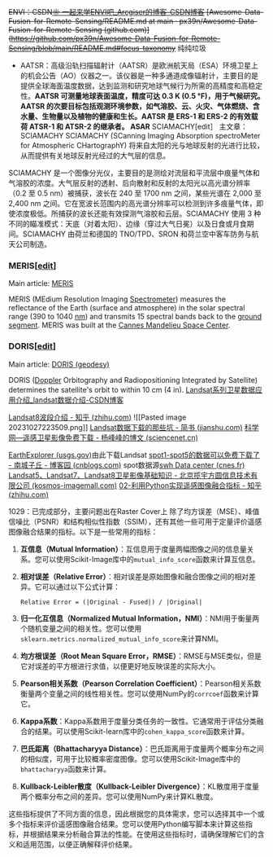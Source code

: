 ~~ENVI：CSDN[☼ 一起来学ENVI吧_Arcgiser的博客-CSDN博客](https://blog.csdn.net/weixin_43626557/category_9637611.html)
[Awesome-Data-Fusion-for-Remote-Sensing/README.md at main · px39n/Awesome-Data-Fusion-for-Remote-Sensing (github.com)](https://github.com/px39n/Awesome-Data-Fusion-for-Remote-Sensing/blob/main/README.md#focus-taxonomy~~
纯纯垃圾
* AATSR：高级沿轨扫描辐射计（AATSR）是欧洲航天局（ESA）环境卫星上的机会公告（AO）仪器之一。该仪器是一种多通道成像辐射计，主要目的是提供全球海面温度数据，达到监测和研究地球气候行为所需的高精度和高稳定性。**AATSR 可测量地球表面温度，精度可达 0.3 K (0.5 °F)，用于气候研究。AATSR 的次要目标包括观测环境参数，如气溶胶、云、火灾、气体燃烧、含水量、生物量以及植物的健康和生长。AATSR 是 ERS-1 和 ERS-2 的有效载荷 ATSR-1 和 ATSR-2 的继承者。
ASAR**
SCIAMACHY[edit］
主文章：SCIAMACHY
SCIAMACHY (SCanning Imaging Absorption spectroMeter for Atmospheric CHartographY) 将来自太阳的光与地球反射的光进行比较，从而提供有关地球反射光经过的大气层的信息。

SCIAMACHY 是一个图像分光仪，主要目的是测绘对流层和平流层中痕量气体和气溶胶的浓度。大气层反射的透射、后向散射和反射的太阳光以高光谱分辨率（0.2 至 0.5 nm）被捕获，波长在 240 至 1700 nm 之间，某些光谱在 2,000 至 2,400 nm 之间。它在宽波长范围内的高光谱分辨率可以检测到许多痕量气体，即使浓度极低。所捕获的波长还能有效探测气溶胶和云层。SCIAMACHY 使用 3 种不同的瞄准模式：天底（对着太阳）、边缘（穿过大气日冕）以及日食或月食期间。SCIAMACHY 由荷兰和德国的 TNO/TPD、SRON 和荷兰空中客车防务与航天公司制造。
### MERIS[[edit](https://en.wikipedia.org/w/index.php?title=Envisat&action=edit&section=7 "Edit section: MERIS")]

Main article: [MERIS](https://en.wikipedia.org/wiki/MERIS "MERIS")

MERIS (MEdium Resolution Imaging [Spectrometer](https://en.wikipedia.org/wiki/Spectrometer "Spectrometer")) measures the reflectance of the Earth (surface and atmosphere) in the solar spectral range (390 to 1040 [nm](https://en.wikipedia.org/wiki/Nanometre "Nanometre")) and transmits 15 spectral bands back to the [ground segment](https://en.wikipedia.org/wiki/Ground_segment "Ground segment"). MERIS was built at the [Cannes Mandelieu Space Center](https://en.wikipedia.org/wiki/Cannes_Mandelieu_Space_Center "Cannes Mandelieu Space Center").
### DORIS[[edit](https://en.wikipedia.org/w/index.php?title=Envisat&action=edit&section=11 "Edit section: DORIS")]

Main article: [DORIS (geodesy)](https://en.wikipedia.org/wiki/DORIS_(geodesy) "DORIS (geodesy)")

DORIS ([Doppler](https://en.wikipedia.org/wiki/Doppler_effect "Doppler effect") Orbitography and Radiopositioning Integrated by Satellite) determines the satellite's orbit to within 10 cm (4 in).
[Landsat系列卫星数据应用介绍_landsat数据介绍-CSDN博客](https://blog.csdn.net/yanggiser/article/details/104299892)

[Landsat8波段介绍 - 知乎 (zhihu.com)](https://zhuanlan.zhihu.com/p/133251982)
![[Pasted image 20231027223509.png]]
[Landsat数据下载的那些坑 - 简书 (jianshu.com)](https://www.jianshu.com/p/e83aeaf5e1cf)
[科学网—遥感卫星影像免费下载 - 杨峰峰的博文 (sciencenet.cn)](https://blog.sciencenet.cn/home.php?mod=space&uid=2637373&do=blog&id=971402)

[EarthExplorer (usgs.gov)](https://earthexplorer.usgs.gov/)由此下载Landsat
[spot1-spot5的数据可以免费下载了 - 南城子丘 - 博客园 (cnblogs.com)](https://www.cnblogs.com/akii/p/15630081.html)
spot数据源[swh Data center (cnes.fr)](https://regards.cnes.fr/user/swh/modules/58?d=URN%3AAIP%3ADATA%3Aswh%3A35f0fe9a-5e04-3224-8157-a147204beede%3AV1&eds=PARAMETERS&mmv=MODE_2D&mss=%5B%7B%22i%22%3A%22%5B58%2FMAIN_RESULTS%2F7%5D%5Bproperties.PlatformName%5D%5B2%3A0%5D%22%2C%22s%22%3A%7B%22error%22%3Afalse%2C%22searchText%22%3A%22SPOT5%22%7D%2C%22r%22%3A%7B%22q%22%3A%22properties.PlatformName%3A%5C%22SPOT5%5C%22%22%7D%7D%2C%7B%22i%22%3A%22%5B58%2FMAIN_RESULTS%2F6%5D%5Bproperties.DataDate%2Fproperties.DataDate%5D%5B2%3A3%5D%22%2C%22s%22%3A%7B%22error%22%3Afalse%2C%22time1%22%3Anull%2C%22time2%22%3A1024617599000%7D%2C%22r%22%3A%7B%22q%22%3A%22properties.DataDate%3A%5B%2A+TO+2002-06-20T23%3A59%3A59.000Z%5D%22%7D%7D%5D&rd=TABLE&rt=DATA&t=DESCRIPTION)
[Landsat5、Landsat7、Landsat8卫星影像基础知识 - 北京揽宇方圆信息技术有限公司 (kosmos-imagemall.com)](http://www.kosmos-imagemall.com/?m=wap&a=show&catid=73&typeid=4&id=3844)
[02-利用Python实现遥感图像融合指标 - 知乎 (zhihu.com)](https://zhuanlan.zhihu.com/p/136013000)

1029：已完成部分，主要问题出在Raster Cover上
除了均方误差（MSE）、峰值信噪比（PSNR）和结构相似性指数（SSIM），还有其他一些可用于定量评价遥感图像融合结果的指标。以下是一些常用的指标：

1. **互信息（Mutual Information）**：互信息用于度量两幅图像之间的信息量关系。您可以使用Scikit-Image库中的`mutual_info_score`函数来计算互信息。

2. **相对误差（Relative Error）**：相对误差是原始图像和融合图像之间的相对差异。它可以通过以下公式计算：

   ```
   Relative Error = (|Original - Fused|) / |Original|
   ```

3. **归一化互信息（Normalized Mutual Information，NMI）**：NMI用于衡量两个随机变量之间的相关性。您可以使用`sklearn.metrics.normalized_mutual_info_score`来计算NMI。

4. **均方根误差（Root Mean Square Error，RMSE）**：RMSE与MSE类似，但是它对误差的平方根进行求值，以便更好地反映误差的实际大小。

5. **Pearson相关系数（Pearson Correlation Coefficient）**：Pearson相关系数衡量两个变量之间的线性相关性。您可以使用NumPy的`corrcoef`函数来计算它。

6. **Kappa系数**：Kappa系数用于度量分类任务的一致性。它通常用于评估分类融合的结果。可以使用Scikit-learn库中的`cohen_kappa_score`函数来计算。

7. **巴氏距离（Bhattacharyya Distance）**：巴氏距离用于度量两个概率分布之间的相似度，可用于比较概率密度图像。您可以使用Scikit-Image库中的`bhattacharyya`函数来计算。

8. **Kullback-Leibler散度（Kullback-Leibler Divergence）**：KL散度用于度量两个概率分布之间的差异。您可以使用NumPy来计算KL散度。

这些指标提供了不同方面的信息，因此根据您的具体需求，您可以选择其中一个或多个指标来评价遥感图像融合结果。您可以使用Python编写脚本来计算这些指标，并根据结果来分析融合算法的性能。在使用这些指标时，请确保理解它们的含义和适用范围，以便正确解释评价结果。